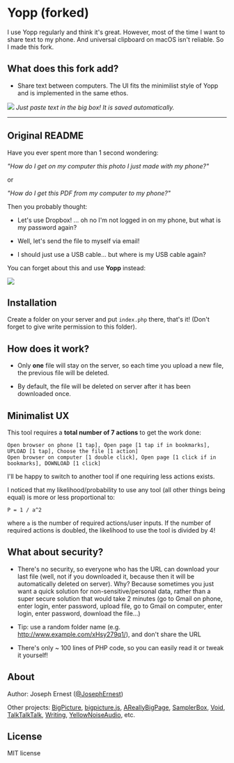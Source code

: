 Yopp (forked)
====

I use Yopp regularly and think it's great. However, most of the time I want to share text to my phone. And universal clipboard on macOS isn't reliable. So I made this fork.

What does this fork add?
-------------------

- Share text between computers. The UI fits the minimilist style of Yopp and is implemented in the same ethos.

<img src="https://i.imgur.com/Ngj9XmP.png" />
<cite>Just paste text in the big box! It is saved automatically.</cite>

---

Original README
---

Have you ever spent more than 1 second wondering:

*"How do I get on my computer this photo I just made with my phone?"*

or

*"How do I get this PDF from my computer to my phone?"*

Then you probably thought:

* Let's use Dropbox! ... oh no I'm not logged in on my phone, but what is my password again?

* Well, let's send the file to myself via email!

* I should just use a USB cable... but where is my USB cable again?

You can forget about this and use **Yopp** instead:

<img src="https://i.imgur.com/QzpdbzA.gif" />


Installation
----
Create a folder on your server and put `index.php` there, that's it! (Don't forget to give write permission to this folder).

How does it work?
----

* Only **one** file will stay on the server, so each time you upload a new file, the previous file will be deleted.

* By default, the file will be deleted on server after it has been downloaded once.

Minimalist UX
----

This tool requires a **total number of 7 actions** to get the work done:

    Open browser on phone [1 tap], Open page [1 tap if in bookmarks], UPLOAD [1 tap], Choose the file [1 action]
    Open browser on computer [1 double click], Open page [1 click if in bookmarks], DOWNLOAD [1 click]

I'll be happy to switch to another tool if one requiring less actions exists.

I noticed that my likelihood/probability to use any tool (all other things being equal) is more or less proportional to:

    P = 1 / a^2

where `a` is the number of required actions/user inputs. If the number of required actions is doubled, the likelihood to use the tool is divided by 4!


What about security?
----

* There's no security, so everyone who has the URL can download your last file (well, not if you downloaded it, because then it will be automatically deleted on server). Why? Because sometimes you just want a quick solution for non-sensitive/personal data, rather than a super secure solution that would take 2 minutes (go to Gmail on phone, enter login, enter password, upload file, go to Gmail on computer, enter login, enter password, download the file...)

* Tip: use a random folder name (e.g. http://www.example.com/xHsy279q1/), and don't share the URL

* There's only ~ 100 lines of PHP code, so you can easily read it or tweak it yourself!

About
----

Author: Joseph Ernest ([@JosephErnest](https://twitter.com/JosephErnest))

Other projects: [BigPicture](http://bigpicture.bi), [bigpicture.js](https://github.com/josephernest/bigpicture.js), [AReallyBigPage](https://github.com/josephernest/AReallyBigPage), [SamplerBox](http://www.samplerbox.org), [Void](http://www.thisisvoid.org), [TalkTalkTalk](https://github.com/josephernest/TalkTalkTalk), [Writing](https://github.com/josephernest/writing), [YellowNoiseAudio](http://www.yellownoiseaudio.com), etc.

License
----
MIT license
